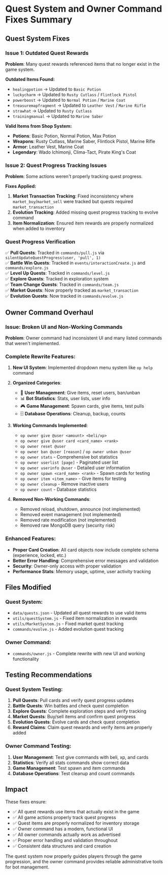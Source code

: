 # Quest System and Owner Command Fixes Summary

## Quest System Fixes

### Issue 1: Outdated Quest Rewards
**Problem**: Many quest rewards referenced items that no longer exist in the game system.

**Outdated Items Found:**
- `healingpotion` → Updated to `Basic Potion`
- `luckycharm` → Updated to `Rusty Cutlass` / `Flintlock Pistol`
- `powerboost` → Updated to `Normal Potion` / `Marine Coat`
- `treasuremapfragment` → Updated to `Leather Vest` / `Marine Rifle`
- `strawhat` → Updated to `Rusty Cutlass`
- `trainingmanual` → Updated to `Marine Saber`

**Valid Items from Shop System:**
- **Potions**: Basic Potion, Normal Potion, Max Potion
- **Weapons**: Rusty Cutlass, Marine Saber, Flintlock Pistol, Marine Rifle
- **Armor**: Leather Vest, Marine Coat
- **Legendary**: Wado Ichimonji, Clima-Tact, Pirate King's Coat

### Issue 2: Quest Progress Tracking Issues
**Problem**: Some actions weren't properly tracking quest progress.

**Fixes Applied:**
1. **Market Transaction Tracking**: Fixed inconsistency where `market_buy`/`market_sell` were tracked but quests required `market_transaction`
2. **Evolution Tracking**: Added missing quest progress tracking to evolve command
3. **Item Normalization**: Ensured item rewards are properly normalized when added to inventory

### Quest Progress Verification
✅ **Pull Quests**: Tracked in `commands/pull.js` via `silentUpdateQuestProgress(user, 'pull', 1)`  
✅ **Battle Win Quests**: Tracked in `events/interactionCreate.js` and `commands/explore.js`  
✅ **Level Up Quests**: Tracked in `commands/level.js`  
✅ **Explore Quests**: Tracked in exploration system  
✅ **Team Change Quests**: Tracked in `commands/team.js`  
✅ **Market Quests**: Now properly tracked as `market_transaction`  
✅ **Evolution Quests**: Now tracked in `commands/evolve.js`  

## Owner Command Overhaul

### Issue: Broken UI and Non-Working Commands
**Problem**: Owner command had inconsistent UI and many listed commands that weren't implemented.

### Complete Rewrite Features:
1. **New UI System**: Implemented dropdown menu system like `op help` command
2. **Organized Categories**:
   - 👥 **User Management**: Give items, reset users, ban/unban
   - 📊 **Bot Statistics**: Stats, user lists, user info
   - 🎮 **Game Management**: Spawn cards, give items, test pulls
   - 🗄️ **Database Operations**: Cleanup, backup, counts

3. **Working Commands Implemented**:
   - `op owner give @user <amount> <beli/xp>`
   - `op owner give @user card <card_name> <rank>`
   - `op owner reset @user`
   - `op owner ban @user [reason]` / `op owner unban @user`
   - `op owner stats` - Comprehensive bot statistics
   - `op owner userlist [page]` - Paginated user list
   - `op owner userinfo @user` - Detailed user information
   - `op owner spawn <card_name> <rank>` - Spawn cards for testing
   - `op owner item <item_name>` - Give items for testing
   - `op owner cleanup` - Remove inactive users
   - `op owner count` - Database statistics

4. **Removed Non-Working Commands**:
   - Removed reload, shutdown, announce (not implemented)
   - Removed event management (not implemented)
   - Removed rate modification (not implemented)
   - Removed raw MongoDB query (security risk)

### Enhanced Features:
- **Proper Card Creation**: All card objects now include complete schema (experience, locked, etc.)
- **Better Error Handling**: Comprehensive error messages and validation
- **Security**: Owner-only access with proper validation
- **Performance Stats**: Memory usage, uptime, user activity tracking

## Files Modified

### Quest System:
- `data/quests.json` - Updated all quest rewards to use valid items
- `utils/questSystem.js` - Fixed item normalization in rewards
- `utils/MarketSystem.js` - Fixed market quest tracking
- `commands/evolve.js` - Added evolution quest tracking

### Owner Command:
- `commands/owner.js` - Complete rewrite with new UI and working functionality

## Testing Recommendations

### Quest System Testing:
1. **Pull Quests**: Pull cards and verify quest progress updates
2. **Battle Quests**: Win battles and check quest completion
3. **Explore Quests**: Complete exploration steps and verify tracking
4. **Market Quests**: Buy/sell items and confirm quest progress
5. **Evolution Quests**: Evolve cards and check quest completion
6. **Reward Claims**: Claim quest rewards and verify items are properly added

### Owner Command Testing:
1. **User Management**: Test give commands with beli, xp, and cards
2. **Statistics**: Verify all stats commands show correct data
3. **Game Management**: Test spawn and item commands
4. **Database Operations**: Test cleanup and count commands

## Impact

These fixes ensure:
- ✅ All quest rewards use items that actually exist in the game
- ✅ All game actions properly track quest progress
- ✅ Quest items are properly normalized for inventory storage
- ✅ Owner command has a modern, functional UI
- ✅ All owner commands actually work as advertised
- ✅ Proper error handling and validation throughout
- ✅ Consistent data structures and card creation

The quest system now properly guides players through the game progression, and the owner command provides reliable administrative tools for bot management.